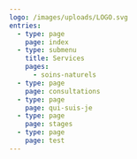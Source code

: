 ```yaml
---
logo: /images/uploads/LOGO.svg
entries:
  - type: page
    page: index
  - type: submenu
    title: Services
    pages:
      - soins-naturels
  - type: page
    page: consultations
  - type: page
    page: qui-suis-je
  - type: page
    page: stages
  - type: page
    page: test
---
```

